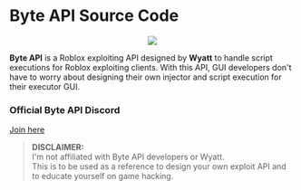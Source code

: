 # Byte API Source Code
<p align="center">
  <img src="https://github.com/user-attachments/assets/eea39209-293b-4843-bea8-d4515fd7b0d6"/>
</p>

**Byte API** is a Roblox exploiting API designed by **Wyatt** to handle script executions for Roblox exploiting clients. With this API, GUI developers don't have to worry about designing their own injector and script execution for their executor GUI.

### Official Byte API Discord
[Join here](https://discord.gg/4n6w6PnJNS)

> **DISCLAIMER:**  
> I'm not affiliated with Byte API developers or Wyatt.  
> This is to be used as a reference to design your own exploit API and to educate yourself on game hacking.
